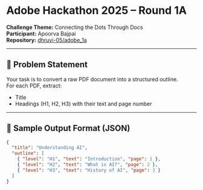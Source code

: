 # Adobe Hackathon 2025 – Round 1A  
**Challenge Theme:** Connecting the Dots Through Docs  
**Participant:** Apoorva Bajpai  
**Repository:** [dhruvi-05/adobe_1a](https://github.com/dhruvi-05/adobe_1a)

---

## 🚀 Problem Statement

Your task is to convert a raw PDF document into a structured outline.  
For each PDF, extract:
- Title  
- Headings (H1, H2, H3) with their text and page number

---

## 📝 Sample Output Format (JSON)

```json
{
  "title": "Understanding AI",
  "outline": [
    { "level": "H1", "text": "Introduction", "page": 1 },
    { "level": "H2", "text": "What is AI?", "page": 2 },
    { "level": "H3", "text": "History of AI", "page": 3 }
  ]
}
